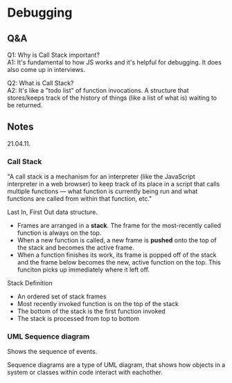 # Debugging

## Q&A

Q1: Why is Call Stack important?\
A1: It's fundamental to how JS works and it's helpful for debugging. It does also come up in interviews.

Q2: What is Call Stack?\
A2: It's like a "todo list" of function invocations. A structure that stores/keeps track of the history of things (like a list of what is) waiting to be returned. 

## Notes

21.04.11.

### Call Stack

"A call stack is a mechanism for an interpreter (like the JavaScript interpreter in a web browser) to keep track of its place in a script that calls multiple functions — what function is currently being run and what functions are called from within that function, etc."

Last In, First Out data structure.

- Frames are arranged in a **stack**. The frame for the most-recently called function is always on the top.
- When a new function is called, a new frame is **pushed** onto the top of the stack and becomes the active frame.
- When a function finishes its work, its frame is popped off of the stack and the frame below becomes the new, active function on the top. This funciton picks up immediately where it left off.

Stack Definition
- An ordered set of stack frames
- Most recently invoked function is on the top of the stack
- The bottom of the stack is the first function invoked
- The stack is processed from top to bottom

### UML Sequence diagram

Shows the sequence of events.

Sequence diagrams are a type of UML diagram, that shows how objects in a system or classes within code interact with eachother.